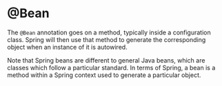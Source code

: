 # @Bean

The `@Bean` annotation goes on a method, typically inside a configuration class. Spring will then use that method to generate the corresponding object when an instance of it is autowired.

Note that Spring beans are different to general Java beans, which are classes which follow a particular standard. In terms of Spring, a bean is a method within a Spring context used to generate a particular object.

